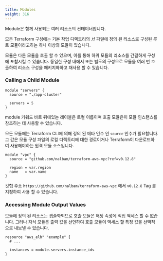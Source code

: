 ```yaml
---
title: Modules
weight: 316
---
```


Module은 함께 사용되는 여러 리소스의 컨테이너입니다.

모든 Terraform 구성에는 기본 작업 디렉토리의 .tf 파일에 정의 된 리소스로 구성된 루트 모듈이라고하는 하나 이상의 모듈이 있습니다.

모듈은 다른 모듈을 호출 할 수 있으며, 이를 통해 하위 모듈의 리소스를 간결하게 구성에 포함시킬 수 있습니다. 동일한 구성 내에서 또는 별도의 구성으로 모듈을 여러 번 호출하여 리소스 구성을 패키지화하고 재사용 할 수 있습니다.

### Calling a Child Module

```
module "servers" {
  source = "./app-cluster"

  servers = 5
}
```

module 키워드 바로 뒤에있는 레이블은 로컬 이름이며 호출 모듈은이 모듈 인스턴스를 참조하는 데 사용할 수 있습니다.

모든 모듈에는 Terraform CLI에 의해 정의 된 메타 인수 인 `source` 인수가 필요합니다. 그 값은 모듈 구성 파일의 로컬 디렉토리에 대한 경로이거나 Terraform이 다운로드하여 사용해야하는 원격 모듈 소스입니다.

```
module "vpc" {
  source = "github.com/nalbam/terraform-aws-vpc?ref=v0.12.8"

  region = var.region
  name   = var.name
}
```

깃헙 주소 `https://github.com/nalbam/terraform-aws-vpc` 에서 `v0.12.8` Tag 를 지정하여 사용 할 수 있습니다.

### Accessing Module Output Values

모듈에 정의 된 리소스는 캡슐화되므로 호출 모듈은 해당 속성에 직접 액세스 할 수 없습니다. 그러나 자식 모듈은 출력 값을 선언하여 호출 모듈이 액세스 할 특정 값을 선택적으로 내보낼 수 있습니다.

```
resource "aws_elb" "example" {
  # ...

  instances = module.servers.instance_ids
}
```
